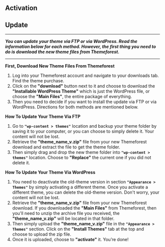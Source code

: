 ## Activation


## Update
--- 

_**You can update your theme via FTP or via WordPress. Read the information below for each method. However, the first thing you need to do is download the new theme files from Themeforest.**_

--- 

**First, Download New Theme Files From Themeforest**

1. Log into your Themeforest account and navigate to your downloads tab. Find the theme purchase.
2. Click on the **"download"** button next to it and choose to download the **"Installable WordPress Theme"** which is just the WordPress file, or choose the **"Main Files"**, the entire package of everything.
3. Then you need to decide if you want to install the update via FTP or via WordPress. Directions for both methods are mentioned below.

**How To Update Your Theme Via FTP**

1. Go to **`"wp-content > themes"`** location and backup your theme folder by saving it to your computer, or you can choose to simply delete it. Your content will not be lost.
2. Retrieve the **"theme_name_v.zip"** file from your new Themeforest download and extract the file to get the theme folder.
3. Then simply drag and drop the new theme folder into **`"wp-content > themes"`** location. Choose to **"Replace"** the current one if you did not delete it.

**How To Update Your Theme Via WordPress**

1. You need to deactivate the old-theme version in section **`"Appearance > Themes"`** by simply activating a different theme. Once you activate a different theme, you can delete the old-theme version. Don't worry, your content will not be lost.
2. Retrieve the **"theme_name_v.zip"** file from your new Themeforest download. If you downloaded the **"Main Files"** from Themeforest, then you'll need to unzip the archive file you received, the **"theme_name_v.zip"** will be located in that folder.
3. Then simply upload the **"theme_name_v.zip"** file in the **`"Appearance > Themes"`** section. Click on the **"Install Themes"** tab at the top and choose to upload the zip file.
4. Once it is uploaded, choose to **"activate"** it. You’re done!